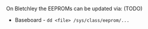 On Bletchley the EEPROMs can be updated via: (TODO)

- Baseboard - `dd <file> /sys/class/eeprom/...`
